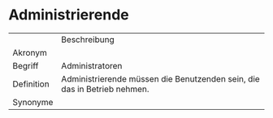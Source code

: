 # Administrierende




<table>
    <tr>
        <td></td>
        <td>Beschreibung</td>
    </tr>
    <tr>
        <td>Akronym</td>
        <td></td>
    </tr>
    <tr>
        <td>Begriff</td>
        <td>Administratoren</td>
    </tr>
    <tr>
        <td>Definition</td>
        <td>Administrierende müssen die Benutzenden sein,
            die das <a href="AdLer-System.md"></a>
            in Betrieb nehmen.</td>
    </tr>
   <tr>
        <td>Synonyme</td>
        <td></td>
    </tr>
</table>
